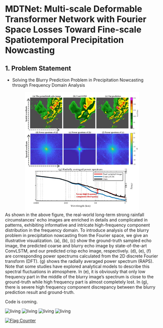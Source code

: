# MDTNet: Multi-scale Deformable Transformer Network with Fourier Space Losses Toward Fine-scale Spatiotemporal Precipitation Nowcasting
##  1. Problem Statement
* Solving the Blurry Prediction Problem in Precipitation Nowcasting through Frequency Domain Analysis
<div align=center>
<img src='https://github.com/zzcd1/Multi-scale-Deformable-Transformer-Network-with-Fourier-Space-Losses/blob/main/visualizations/fig1.jpg' width='375'/>
</div>
As shown in the above figure, the real-world long-term strong rainfall circumstances’ echo images are enriched in details and complicated in patterns, exhibiting informative and intricate high-frequency component distribution in the frequency domain. To introduce analysis of the blurry problem in precipitation nowcasting from the Fourier space, we give an illustrative visualization. (a), (b), (c) show the ground-truth sampled echo image, the predicted coarse and blurry echo image by state-of-the-art ConvLSTM, and our predicted crisp echo image, respectively. (d), (e), (f) are corresponding power spectrums calculated from the 2D discrete Fourier transform (DFT). (g) shows the radially averaged power spectrum (RAPS). Note that some studies have explored analytical models to describe this spectral fluctuations in atmosphere. In (e), it is obviously that only low frequency part in the middle of the blurry image’s spectrum is close to the ground-truth while high frequency part is almost completely lost. In (g), there is severe high frequency component discrepancy between the blurry prediction result and ground-truth.




Code is coming.

![living](visualizations/38.gif)
![living](visualizations/57.gif)
![living](visualizations/772.gif)
![living](visualizations/988.gif)


<a href="https://info.flagcounter.com/WxS9"><img src="https://s11.flagcounter.com/count2/WxS9/bg_FFFFFF/txt_000000/border_CCCCCC/columns_2/maxflags_10/viewers_0/labels_0/pageviews_0/flags_0/percent_0/" alt="Flag Counter" border="0"></a>
